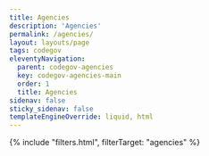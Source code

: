 ```yaml
---
title: Agencies
description: 'Agencies'
permalink: /agencies/
layout: layouts/page
tags: codegov
eleventyNavigation:
  parent: codegov-agencies
  key: codegov-agencies-main
  order: 1
  title: Agencies
sidenav: false
sticky_sidenav: false
templateEngineOverride: liquid, html
---
```


<script type="application/json" data-agencies>{{ codegovData.agencies | json }}</script>

<div class="card-and-filter-container">
  {% include "filters.html", filterTarget: "agencies" %}
  <div class="agency-grid"></div>
</div>

<script src='code-gov/assets/_common/js/filters.js'></script>
